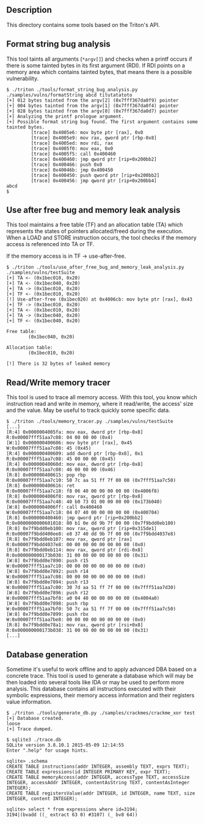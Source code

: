 ## Description

This directory contains some tools based on the Triton's API.



## Format string bug analysis

This tool taints all arguments (`*argv[]`) and checks when a printf occurs if
there is some tainted bytes in its first argument (RDI). If RDI points on a
memory area which contains tainted bytes, that means there is a possible
vulnerability.

```
$ ./triton ./tools/format_string_bug_analysis.py ./samples/vulns/formatString abcd titutatatoto
[+] 012 bytes tainted from the argv[2] (0x7fff367da0f9) pointer
[+] 004 bytes tainted from the argv[1] (0x7fff367da0f4) pointer
[+] 028 bytes tainted from the argv[0] (0x7fff367da0d7) pointer
[+] Analyzing the printf prologue argument.
[+] Possible format string bug found. The first argument contains some tainted bytes.
         [trace] 0x4005e6: mov byte ptr [rax], 0x0
         [trace] 0x4005e9: mov rax, qword ptr [rbp-0x8]
         [trace] 0x4005ed: mov rdi, rax
         [trace] 0x4005f0: mov eax, 0x0
         [trace] 0x4005f5: call 0x400460
         [trace] 0x400460: jmp qword ptr [rip+0x200bb2]
         [trace] 0x400466: push 0x0
         [trace] 0x40046b: jmp 0x400450
         [trace] 0x400450: push qword ptr [rip+0x200bb2]
         [trace] 0x400456: jmp qword ptr [rip+0x200bb4]
abcd
$
```



## Use after free bug and memory leak analysis

This tool maintains a free table (TF) and an allocation table (TA) which
represents the states of pointers allocated/freed during the execution.
When a LOAD and STORE instruction occurs, the tool checks if the memory
access is referenced into TA or TF.

If the memory access is in TF -> use-after-free.

```
$ ./triton ./tools/use_after_free_bug_and_memory_leak_analysis.py ./samples/vulns/testSuite
[+] TA <- (0x1bec010, 0x20)
[+] TA <- (0x1bec040, 0x20)
[+] TA -> (0x1bec010, 0x20)
[+] TF <- (0x1bec010, 0x20)
[!] Use-after-free (0x1bec020) at 0x4006cb: mov byte ptr [rax], 0x43
[+] TF -> (0x1bec010, 0x20)
[+] TA <- (0x1bec010, 0x20)
[+] TA -> (0x1bec040, 0x20)
[+] TF <- (0x1bec040, 0x20)

Free table:
        (0x1bec040, 0x20)

Allocation table:
        (0x1bec010, 0x20)

[!] There is 32 bytes of leaked memory
```



## Read/Write memory tracer

This tool is used to trace all memory access. With this tool, you know
which instruction read and write in memory, where it read/write,
the access' size and the value. May be useful to track quickly some
specific data.

```
$ ./triton ./tools/memory_tracer.py ./samples/vulns/testSuite
[...]
[R:4] 0x0000004005fa: mov eax, dword ptr [rbp-0x8]      R:0x00007fff51aa7c08: 04 00 00 00 (0x4)
[W:1] 0x000000400606: mov byte ptr [rax], 0x45          W:0x00007fff51aa7c08: 45 (0x45)
[R:4] 0x000000400609: add dword ptr [rbp-0x8], 0x1      R:0x00007fff51aa7c08: 45 00 00 00 (0x45)
[R:4] 0x00000040060d: mov eax, dword ptr [rbp-0x8]      R:0x00007fff51aa7c08: 46 00 00 00 (0x46)
[R:8] 0x000000400615: pop rbp                           R:0x00007fff51aa7c10: 50 7c aa 51 ff 7f 00 00 (0x7fff51aa7c50)
[R:8] 0x000000400616: ret                               R:0x00007fff51aa7c18: f8 06 40 00 00 00 00 00 (0x4006f8)
[R:8] 0x0000004006f8: mov rax, qword ptr [rbp-0x8]      R:0x00007fff51aa7c48: 40 b0 73 01 00 00 00 00 (0x173b040)
[W:8] 0x0000004006ff: call 0x400460                     W:0x00007fff51aa7c18: 04 07 40 00 00 00 00 00 (0x400704)
[R:8] 0x000000400460: jmp qword ptr [rip+0x200bb2]      R:0x0000000000601018: 00 b1 0e dd 9b 7f 00 00 (0x7f9bdd0eb100)
[R:8] 0x7f9bdd0eb100: mov rax, qword ptr [rip+0x315de1] R:0x00007f9bdd400ee8: e8 37 40 dd 9b 7f 00 00 (0x7f9bdd4037e8)
[R:8] 0x7f9bdd0eb107: mov rax, qword ptr [rax]          R:0x00007f9bdd4037e8: 00 00 00 00 00 00 00 00 (0x0)
[R:8] 0x7f9bdd0eb114: mov rax, qword ptr [rdi-0x8]      R:0x000000000173b038: 31 00 00 00 00 00 00 00 (0x31)
[W:8] 0x7f9bdd0e7890: push r15                          W:0x00007fff51aa7c10: 00 00 00 00 00 00 00 00 (0x0)
[W:8] 0x7f9bdd0e7892: push r14                          W:0x00007fff51aa7c08: 00 00 00 00 00 00 00 00 (0x0)
[W:8] 0x7f9bdd0e7894: push r13                          W:0x00007fff51aa7c00: 30 7d aa 51 ff 7f 00 00 (0x7fff51aa7d30)
[W:8] 0x7f9bdd0e7896: push r12                          W:0x00007fff51aa7bf8: a0 04 40 00 00 00 00 00 (0x4004a0)
[W:8] 0x7f9bdd0e7898: push rbp                          W:0x00007fff51aa7bf0: 50 7c aa 51 ff 7f 00 00 (0x7fff51aa7c50)
[W:8] 0x7f9bdd0e7899: push rbx                          W:0x00007fff51aa7be8: 00 00 00 00 00 00 00 00 (0x0)
[R:8] 0x7f9bdd0e78a1: mov rax, qword ptr [rsi+0x8]      R:0x000000000173b038: 31 00 00 00 00 00 00 00 (0x31)
[...]
```



## Database generation

Sometime it's useful to work offline and to apply advanced DBA
based on a concrete trace. This tool is used to generate a database
which will may be then loaded into several tools like IDA or may be
used to perform more analysis. This database contains all instructions
executed with their symbolic expressions, their memory access information
and their registers value information.

```
$ ./triton ./tools/generate_db.py ./samples/crackmes/crackme_xor test
[+] Database created.
loose
[+] Trace dumped.

$ sqlite3 ./trace.db
SQLite version 3.8.10.1 2015-05-09 12:14:55
Enter ".help" for usage hints.

sqlite> .schema
CREATE TABLE instructions(addr INTEGER, assembly TEXT, exprs TEXT);
CREATE TABLE expressions(id INTEGER PRIMARY KEY, expr TEXT);
CREATE TABLE memoryAccess(addr INTEGER, accessType TEXT, accessSize INTEGER, accessAddr INTEGER, contentAsString TEXT, contentAsInteger INTEGER);
CREATE TABLE registersValue(addr INTEGER, id INTEGER, name TEXT, size INTEGER, content INTEGER);

sqlite> select * from expressions where id=3194;
3194|(bvadd ((_ extract 63 0) #3107) (_ bv8 64))
```
